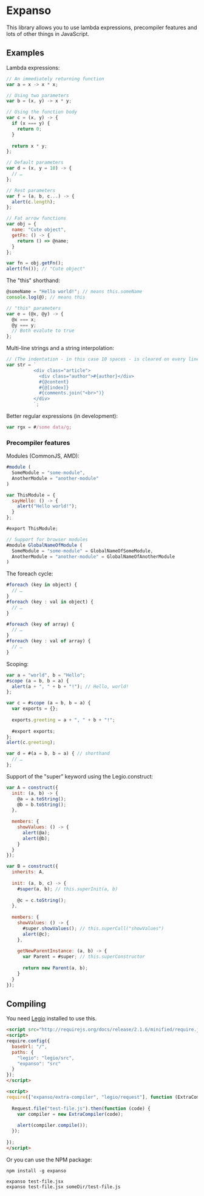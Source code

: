 Expanso
=======

This library allows you to use lambda expressions, precompiler features and lots of other things in JavaScript.

## Examples
Lambda expressions:
```JavaScript
// An immediately returning function
var a = x -> x * x;

// Using two parameters
var b = (x, y) -> x * y;

// Using the function body
var c = (x, y) -> {
  if (x === y) {
    return 0;
  }
  
  return x * y;
};

// Default parameters
var d = (x, y = 10) -> {
  // …
};

// Rest parameters
var f = (a, b, c...) -> {
  alert(c.length);
};

// Fat arrow functions
var obj = {
  name: "Cute object",
  getFn: () -> {
    return () => @name;
  }
};

var fn = obj.getFn();
alert(fn()); // "Cute object"
```

The "this" shorthand:
```JavaScript
@someName = "Hello world!"; // means this.someName
console.log(@); // means this

// "this" parameters
var e = (@x, @y) -> {
  @x === x;
  @y === y;
  // Both evalute to true
};
```

Multi-line strings and a string interpolation:
```JavaScript
// (The indentation - in this case 10 spaces - is cleared on every line)
var str = `
          <div class="article">
            <div class="author">#{author}</div>
            #{@content}
            #{@[index]}
            #{comments.join("<br>")}
          </div>
          `;
```

Better regular expressions (in development):
```JavaScript
var rgx = #/some data/g;
```

### Precompiler features

Modules (CommonJS, AMD):
```JavaScript
#module (
  SomeModule = "some-module",
  AnotherModule = "another-module"
)

var ThisModule = {
  sayHello: () -> {
    alert("Hello world!");
  }
};

#export ThisModule;

// Support for browser modules
#module GlobalNameOfModule (
  SomeModule = "some-module" = GlobalNameOfSomeModule,
  AnotherModule = "another-module" = GlobalNameOfAnotherModule
)
```

The foreach cycle:
```JavaScript
#foreach (key in object) {
  // …
}
#foreach (key : val in object) {
  // …
}

#foreach (key of array) {
  // …
}
#foreach (key : val of array) {
  // …
}
```

Scoping:
```JavaScript
var a = "world", b = "Hello";
#scope (a = b, b = a) {
  alert(a + ", " + b + "!"); // Hello, world!
};

var c = #scope (a = b, b = a) {
  var exports = {};
  
  exports.greeting = a + ", " + b + "!";
  
  #export exports;
};
alert(c.greeting);

var d = #(a = b, b = a) { // shorthand
  // …
};
```

Support of the "super" keyword using the Legio.construct:
```JavaScript
var A = construct({
  init: (a, b) -> {
    @a = a.toString();
    @b = b.toString();
  },
  
  members: {
    showValues: () -> {
      alert(@a);
      alert(@b);
    }
  }
});

var B = construct({
  inherits: A,
  
  init: (a, b, c) -> {
    #super(a, b); // this.superInit(a, b)
    
    @c = c.toString();
  },
  
  members: {
    showValues: () -> {
      #super.showValues(); // this.superCall("showValues")
      alert(@c);
    },
    
    getNewParentInstance: (a, b) -> {
      var Parent = #super; // this.superConstructor
      
      return new Parent(a, b);
    }
  }
});
```

## Compiling
You need [Legio](https://github.com/RadekCZ/Legio) installed to use this.

```HTML
<script src="http://requirejs.org/docs/release/2.1.6/minified/require.js"></script>
<script>
require.config({
  baseUrl: "/",
  paths: {
    "legio": "legio/src",
    "expanso": "src"
  }
});
</script>

<script>
require(["expanso/extra-compiler", "legio/request"], function (ExtraCompiler, Request) {
  
  Request.file("test-file.js").then(function (code) {
    var compiler = new ExtraCompiler(code);
    
    alert(compiler.compile());
  });
  
});
</script>
```

Or you can use the NPM package:
```
npm install -g expanso

expanso test-file.jsx
expanso test-file.jsx someDir/test-file.js
```
